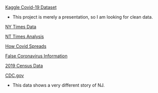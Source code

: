 [Kaggle Covid-19 Dataset](https://www.kaggle.com/fireballbyedimyrnmom/us-counties-covid-19-dataset?select=us-counties.csv)
- This project is merely a presentation, so I am looking for clean data.

[NY Times Data](https://github.com/nytimes/covid-19-data)

[NT Times Analysis](https://www.nytimes.com/interactive/2020/us/coronavirus-us-cases.html)

[How Covid Spreads](https://www.cdc.gov/coronavirus/2019-ncov/prevent-getting-sick/how-covid-spreads.html)

[False Coronavirus Information](https://www.cnet.com/health/false-information-about-coronavirus-here-are-the-top-rumors-spreading-about-it/)

[2019 Census Data](https://www.census.gov/search-results.html?q=population+data+by+state+2020&page=1&stateGeo=none&searchtype=web&cssp=SERP&_charset_=UTF-8)

[CDC.gov ](https://www.cdc.gov/coronavirus/2019-ncov/cases-updates/county-map.html)
- This data shows a very different story of NJ.
